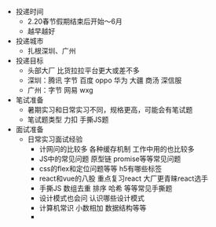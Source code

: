 - 投递时间
	- 2.20春节假期结束后开始～6月
	- 越早越好
- 投递城市
	- 扎根深圳、广州
- 投递目标
	- 头部大厂 比货拉拉平台更大或差不多
	- 深圳：腾讯 字节 百度 oppo 华为 大疆 商汤 深信服
	- 广州：字节 网易 wxg
- 笔试准备
	- 暑期实习和日常实习不同，规格更高，可能会有笔试题
	- 笔试题类型 力扣 手撕JS题
- 面试准备
	- 日常实习面试经验
		- 计网问的比较多 各种缓存机制 工作中用的也比较多
		- JS中的常见问题 原型链 promise等等常见问题
		- css的flex和定位问题等等 h5有哪些标签
		- react和vue的八股 重点复习react 大厂更青睐react选手
		- 手撕JS 数组去重 排序 哈希 等等常见手撕题
		- 设计模式也会问 认识哪些设计模式
		- 计算机常识 小数相加 数据结构等等
		-